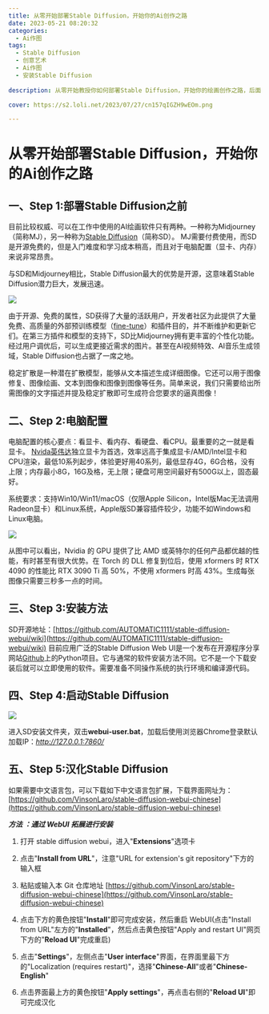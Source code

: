 ```yaml
---
title: 从零开始部署Stable Diffusion，开始你的Ai创作之路
date: 2023-05-21 08:20:32
categories:
  - Ai作图
tags:
  - Stable Diffusion
  - 创意艺术
  - Ai作图
  - 安装Stable Diffusion
  
description: 从零开始教授你如何部署Stable Diffusion，开始你的绘画创作之路，后面附赠汉化教程。

cover: https://s2.loli.net/2023/07/27/cn157qIGZH9wEOm.png

---
```

# 从零开始部署Stable Diffusion，开始你的Ai创作之路

## 一、Step 1:部署Stable Diffusion之前

目前比较权威、可以在工作中使用的AI绘画软件只有两种。一种称为Midjourney（简称MJ），另一种称为[Stable Diffusion](https://stablediffusionweb.com/)（简称SD）。 MJ需要付费使用，而SD是开源免费的，但是入门难度和学习成本稍高，而且对于电脑配置（显卡、内存）来说非常昂贵。

与SD和Midjourney相比，Stable Diffusion最大的优势是开源，这意味着Stable Diffusion潜力巨大，发展迅速。

![](https://s2.loli.net/2023/07/27/cn157qIGZH9wEOm.png)

由于开源、免费的属性，SD获得了大量的活跃用户，开发者社区为此提供了大量免费、高质量的外部预训练模型（[fine-tune](https://www.finetuneus.com/)）和插件目的，并不断维护和更新它们。在第三方插件和模型的支持下，SD比Midjourney拥有更丰富的个性化功能。经过用户调优后，可以生成更接近需求的图片。甚至在AI视频特效、AI音乐生成领域，Stable Diffusion也占据了一席之地。

稳定扩散是一种潜在扩散模型，能够从文本描述生成详细图像。它还可以用于图像修复、图像绘画、文本到图像和图像到图像等任务。简单来说，我们只需要给出所需图像的文字描述并提及稳定扩散即可生成符合您要求的逼真图像！

## 二、Step 2:电脑配置

电脑配置的核心要点：看显卡、看内存、看硬盘、看CPU。最重要的之一就是看显卡。 [Nvida英伟达](https://zh.wikipedia.org/zh-hans/%E8%8B%B1%E4%BC%9F%E8%BE%BE)独立显卡为首选，效率远高于集成显卡/AMD/Intel显卡和CPU渲染，最低10系列起步，体验更好用40系列，最低显存4G，6G合格，没有上限；内存最小8G，16G及格，无上限；硬盘可用空间最好有500G以上，固态最好。

系统要求：支持Win10/Win11/macOS（仅限Apple Silicon，Intel版Mac无法调用Radeon显卡）和Linux系统，Apple版SD兼容插件较少，功能不如Windows和Linux电脑。

![](https://s2.loli.net/2023/07/27/wprb4uiGfMKENZL.jpg)

从图中可以看出，Nvidia 的 GPU 提供了比 AMD 或英特尔的任何产品都优越的性能，有时甚至有很大优势。在 Torch 的 DLL 修复到位后，使用 xformers 时 RTX 4090 的性能比 RTX 3090 Ti 高 50%，不使用 xformers 时高 43%。生成每张图像只需要三秒多一点的时间。

## 三、Step 3:安装方法

SD开源地址：[https://github.com/AUTOMATIC1111/stable-diffusion-webui/wiki](https://github.com/AUTOMATIC1111/stable-diffusion-webui/wiki)
目前应用广泛的Stable Diffusion Web UI是一个发布在开源程序分享网站[Github](https://github.com/)上的Python项目。它与通常的软件安装方法不同。它不是一个下载安装后就可以立即使用的软件。需要准备不同操作系统的执行环境和编译源代码。

## 四、Step 4:启动Stable Diffusion

![](https://s2.loli.net/2023/07/27/dBG8qZtTrIFEHVx.jpg)

进入SD安装文件夹，双击**webui-user.bat**，加载后使用浏览器Chrome登录默认加载IP：*http://127.0.0.1:7860/*

## 五、Step 5:汉化Stable Diffusion

如果需要中文语言包，可以下载如下中文语言包扩展，下载界面网址为： [https://github.com/VinsonLaro/stable-diffusion-webui-chinese](https://github.com/VinsonLaro/stable-diffusion-webui-chinese)

***方法 ：通过 WebUI 拓展进行安装***

1.	打开 stable diffusion webui，进入"**Extensions**"选项卡

2.	点击"**Install from URL**"，注意"URL for extension's git repository"下方的输入框

3.	粘贴或输入本 Git 仓库地址 [https://github.com/VinsonLaro/stable-diffusion-webui-chinese](https://github.com/VinsonLaro/stable-diffusion-webui-chinese)

4.	点击下方的黄色按钮"**Install**"即可完成安装，然后重启 WebUI(点击"Install from URL"左方的"**Installed**"，然后点击黄色按钮"Apply and restart UI"网页下方的"**Reload UI**"完成重启)

5.	点击"**Settings**"，左侧点击"**User interface**"界面，在界面里最下方的"Localization (requires restart)"，选择"**Chinese-All**"或者"**Chinese-English**"

6.	点击界面最上方的黄色按钮"**Apply settings**"，再点击右侧的"**Reload UI**"即可完成汉化


